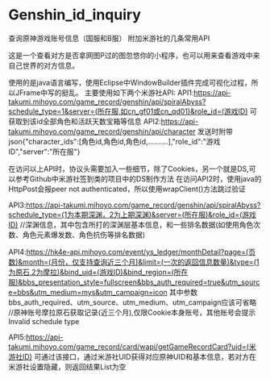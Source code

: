 # Genshin_id_inquiry
查询原神游戏账号信息（国服和B服）   附加米游社的几条常用API

这是一个查看对方是否拿网图P过的图忽悠你的小程序，也可以用来查看游戏中来自己世界的对方信息。

使用的是java语言编写，使用Eclipse中WindowBuilder插件完成可视化过程，所以JFrame中写的挺乱。
主要使用如下两个米游社API:
API1:https://api-takumi.mihoyo.com/game_record/genshin/api/spiralAbyss?schedule_type=1&server=(所在服,如cn_gf01或cn_qd01)&role_id=(游戏ID)
可获取到该id全部角色和活跃天数宝箱等信息
API2:https://api-takumi.mihoyo.com/game_record/genshin/api/character
发送时附带json{"character_ids":[角色id,角色id,角色id,..........],"role_id":"游戏ID","server":"所在服"}

在访问以上API时，协议头需要加入一些细节，除了Cookies，另一个就是DS,可以参考Github中米游社签到类的项目中的DS制作方法
在访问API2时，使用java的HttpPost会报peer not authenticated，所以使用wrapClient()方法跳过验证

API3:https://api-takumi.mihoyo.com/game_record/genshin/api/spiralAbyss?schedule_type=(1为本期深渊，2为上期深渊)&server=(所在服)&role_id=(游戏ID)
//深渊信息，其中包含所打的深渊层基本信息，和一些排名数据(如使用角色次数、角色元素爆发数、角色抗伤等排名数据)

API4:https://hk4e-api.mihoyo.com/event/ys_ledger/monthDetail?page=(页数)&month=(月份，仅支持查询近三个月)&limit=(一次的返回信息数量)&type=(1为原石,2为摩拉)&bind_uid=(游戏ID)&bind_region=(所在服)&bbs_presentation_style=fullscreen&bbs_auth_required=true&utm_source=bbs&utm_medium=mys&utm_campaign=icon
其中参数bbs_auth_required、utm_source、utm_medium、utm_campaign应该可省略
//原神账号摩拉原石获取记录(近三个月),仅限Cookie本身账号，其他账号会提示Invalid schedule type

API5:https://api-takumi.mihoyo.com/game_record/card/wapi/getGameRecordCard?uid=(米游社ID)
可通过该接口，通过米游社UID获得对应原神UID和基本信息，若对方在米游社设置隐藏，则返回结果List为空

